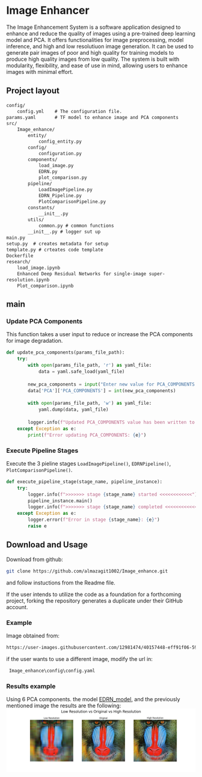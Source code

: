 # Image Enhancer

The Image Enhancement System is a software application designed to enhance and reduce the quality of images using a pre-trained deep learning model and PCA. It offers functionalities for image preprocessing, model inference, and high and low resolutiuon image generation. It can be used to generate pair images of poor and high quality for training models to produce high quality images from low quality. The system is built with modularity, flexibility, and ease of use in mind, allowing users to enhance images with minimal effort.


## Project layout

    config/
        config.yml    # The configuration file.
    params.yaml       # TF model to enhance image and PCA components
    src/
        Image_enhance/
            entity/
                config_entity.py 
            config/
                configuration.py
            components/
                load_image.py 
                EDRN.py 
                plot_comparison.py 
            pipeline/
                LoadImagePipeline.py 
                EDRN_Pipeline.py
                PlotComparisonPipeline.py
            constants/
                __init__.py
            utils/
                common.py # common functions
            __init__.py # logger sut up 
    main.py
    setup.py  # creates metadata for setup
    template.py # crteates code template
    Dockerfile
    research/  
        load_image.ipynb 
        Enhanced Deep Residual Networks for single-image super-resolution.ipynb
        Plot_comparison.ipynb

## main

### Update PCA Components
This function takes a user input to reduce or increase the PCA components for image degradation.
```py
def update_pca_components(params_file_path):
    try:
        with open(params_file_path, 'r') as yaml_file:
            data = yaml.safe_load(yaml_file)

        new_pca_components = input("Enter new value for PCA_COMPONENTS: ")
        data['PCA']['PCA_COMPONENTS'] = int(new_pca_components)

        with open(params_file_path, 'w') as yaml_file:
            yaml.dump(data, yaml_file)

        logger.info(f"Updated PCA_COMPONENTS value has been written to {params_file_path}")
    except Exception as e:
        print(f"Error updating PCA_COMPONENTS: {e}")
```

### Execute Pipeline Stages

Execute the 3 pieline stages `LoadImagePipeline()`, `EDRNPipeline()`, `PlotComparisonPipeline()`.

```py
def execute_pipeline_stage(stage_name, pipeline_instance):
    try:
        logger.info(f">>>>>>> stage {stage_name} started <<<<<<<<<<<<")
        pipeline_instance.main()
        logger.info(f">>>>>>> stage {stage_name} completed <<<<<<<<<<<<\n\nx===============x")
    except Exception as e:
        logger.error(f"Error in stage {stage_name}: {e}")
        raise e

```
## Download and Usage
Download from github:
```bash
git clone https://github.com/almazagit1002/Image_enhance.git
``` 
and follow instuctions from the Readme file. 

If the user intends to utilize the code as a foundation for a forthcoming project, forking the repository generates a duplicate under their GitHub account.
### Example

Image obtained from:
```bash
https://user-images.githubusercontent.com/12981474/40157448-eff91f06-5953-11e8-9a37-f6b5693fa03f.png
``` 
if the user wants to use a different image, modify the url in:

```bash
 Image_enhance\config\config.yaml
```

### Results example
Using 6 PCA components. the model [EDRN_model](https://tfhub.dev/captain-pool/esrgan-tf2/1), and the previously mentioned image the results are the following:
![Alt text](comparative_plot.png)
